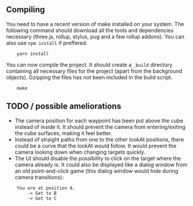 ## Compiling
You need to have a recent version of make installed on your system.
The following command should download all the tools and dependencies necessary
(three.js, rollup, stylus, pug and a few rollup addons).
You can also use `npm install` if preffered.
```
    yarn install
```
You can now compile the project. It should create a `_build` directory containing
all necessary files for the project (apart from the background objects).
Gzipping the files has not been included in the build script.
```
    make
```

## TODO / possible ameliorations
- The camera position for each waypoint has been put above the cube instead of
inside it. It should prevent the camera from entering/exiting the cube surfaces,
making it feel better.
- Instead of straight paths from one to the other lookAt positions, there could
be a curve that the lookAt would follow. It would prevent the camera looking
down when changing targets quickly.
- The UI should disable the possibility to click on the target where the camera
already is. It could also be displayed like a dialog window from an old
point-and-click game (this dialog window would hide during camera transitions):
```
    You are at position A.
        -> Get to B
        -> Get to C
```

